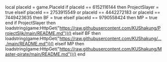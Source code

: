 local placeId = game.PlaceId
if placeId == 6152116144 then
    ProjectSlayer = true
elseif placeId == 2753915549 or placeId == 4442272183 or placeId == 7449423635 then
    BF = true
elseif placeId == 9790558424 then
    MP = true
end
if ProjectSlayer then
    loadstring(game:HttpGet("https://raw.githubusercontent.com/KUShakung/ProjectSljk/main/README.md"))()
elseif BF then
    loadstring(game:HttpGet("https://raw.githubusercontent.com/KUShakung/..../main/README.md"))()
elseif MP then
    loadstring(game:HttpGet("https://raw.githubusercontent.com/KUShakung/Master-pirate/main/README.md"))()
end
